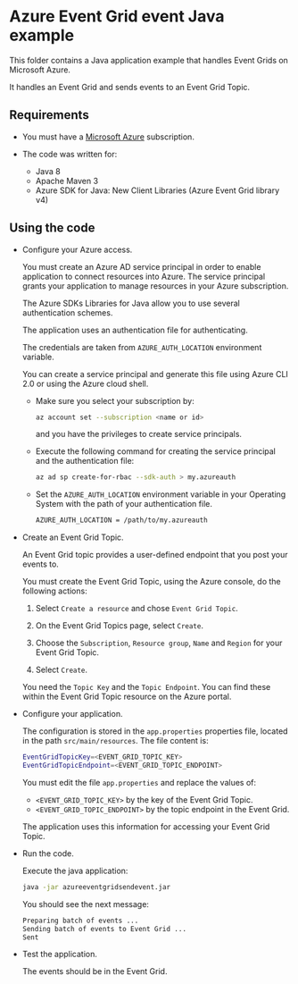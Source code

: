 # Azure Event Grid event Java example

This folder contains a Java application example that handles Event Grids on Microsoft Azure.

It handles an Event Grid and sends events to an Event Grid Topic.

## Requirements

* You must have a [Microsoft Azure](https://azure.microsoft.com/) subscription.

* The code was written for:
  * Java 8
  * Apache Maven 3
  * Azure SDK for Java: New Client Libraries (Azure Event Grid library v4)

## Using the code

* Configure your Azure access.

  You must create an Azure AD service principal in order to enable application to connect resources into Azure. The service principal grants your application to manage resources in your Azure subscription.

  The Azure SDKs Libraries for Java allow you to use several authentication schemes.

  The application uses an authentication file for authenticating.

  The credentials are taken from `AZURE_AUTH_LOCATION` environment variable.

  You can create a service principal and generate this file using Azure CLI 2.0 or using the Azure cloud shell.

  * Make sure you select your subscription by:

    ```bash
    az account set --subscription <name or id>
    ```

    and you have the privileges to create service principals.

  * Execute the following command for creating the service principal and the authentication file:
  
    ```bash
    az ad sp create-for-rbac --sdk-auth > my.azureauth
    ```
  
  * Set the `AZURE_AUTH_LOCATION` environment variable in your Operating System with the path of your authentication file.

    ```bash
    AZURE_AUTH_LOCATION = /path/to/my.azureauth
    ```

* Create an Event Grid Topic.

  An Event Grid topic provides a user-defined endpoint that you post your events to.

  You must create the Event Grid Topic, using the Azure console, do the following actions:

  1. Select `Create a resource` and chose `Event Grid Topic`.

  2. On the Event Grid Topics page, select `Create`.

  3. Choose the `Subscription`, `Resource group`, `Name` and `Region` for your Event Grid Topic.

  4. Select `Create`.

  You need the `Topic Key` and the `Topic Endpoint`. You can find these within the Event Grid Topic resource on the Azure portal.

* Configure your application.

  The configuration is stored in the `app.properties` properties file, located in the path `src/main/resources`. The file content is:

  ```bash
  EventGridTopicKey=<EVENT_GRID_TOPIC_KEY>
  EventGridTopicEndpoint=<EVENT_GRID_TOPIC_ENDPOINT>
  ```

  You must edit the file `app.properties` and replace the values of:
  
  * `<EVENT_GRID_TOPIC_KEY>` by the key of the Event Grid Topic.
  * `<EVENT_GRID_TOPIC_ENDPOINT>` by the topic endpoint in the Event Grid.
  
  The application uses this information for accessing your Event Grid Topic.

* Run the code.

  Execute the java application:

  ```bash
  java -jar azureeventgridsendevent.jar
  ```

  You should see the next message:
  
  ```bash
  Preparing batch of events ...
  Sending batch of events to Event Grid ...
  Sent
  ```

* Test the application.

  The events should be in the Event Grid.
  